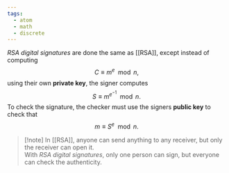 ```yaml
---
tags:
  - atom
  - math
  - discrete
---
```

*RSA digital signatures* are done the same as [[RSA]], except instead of computing
$$C \equiv m^e \mod n,$$
using their own **private key**, the signer computes
$$S \equiv m^{e^{-1}} \mod n.$$
To check the signature, the checker must use the signers **public key** to check that
$$m \equiv S^e \mod n.$$

> [!note] In [[RSA]], anyone can send anything to any receiver, but only the receiver can open it. <br/>With *RSA digital signatures*, only one person can sign, but everyone can check the authenticity.
